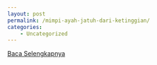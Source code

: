 ```yaml
---
layout: post
permalink: /mimpi-ayah-jatuh-dari-ketinggian/
categories:
    - Uncategorized
---
```


[Baca Selengkapnya](/05)